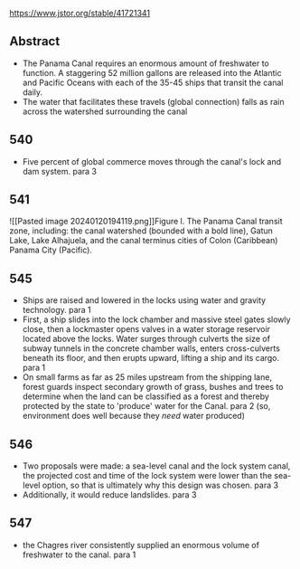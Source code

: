 https://www.jstor.org/stable/41721341
## Abstract
- The Panama Canal requires an enormous amount of freshwater to function. A staggering 52 million gallons are released into the Atlantic and Pacific Oceans with each of the 35-45 ships that transit the canal daily.
- The water that facilitates these travels (global connection) falls as rain across the watershed surrounding the canal

## 540
- Five percent of global commerce moves through the canal's lock and dam system. para 3
## 541
![[Pasted image 20240120194119.png]]Figure l. The Panama Canal transit zone, including: the canal watershed (bounded with a bold line), Gatun Lake, Lake Alhajuela, and the canal terminus cities of Colon (Caribbean) Panama City (Pacific).

## 545
- Ships are raised and lowered in the locks using water and gravity technology. para 1
- First, a ship slides into the lock chamber and massive steel gates slowly close, then a lockmaster opens valves in a water storage reservoir located above the locks. Water surges through culverts the size of subway tunnels in the concrete chamber walls, enters cross-culverts beneath its floor, and then erupts upward, lifting a ship and its cargo. para 1
- On small farms as far as 25 miles upstream from the shipping lane, forest guards inspect secondary growth of grass, bushes and trees to determine when the land can be classified as a forest and thereby protected by the state to 'produce' water for the Canal. para 2 (so, environment does well because they *need* water produced)

## 546
- Two proposals were made: a sea-level canal and the lock system canal, the projected cost and time of the lock system were lower than the sea-level option, so that is ultimately why this design was chosen. para 3
- Additionally, it would reduce landslides. para 3

## 547
- the Chagres river consistently supplied an enormous volume of freshwater to the canal. para 1